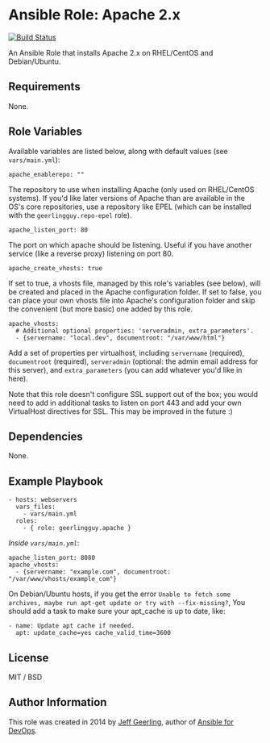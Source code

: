 # Ansible Role: Apache 2.x

[![Build Status](https://travis-ci.org/geerlingguy/ansible-role-apache.svg?branch=master)](https://travis-ci.org/geerlingguy/ansible-role-apache)

An Ansible Role that installs Apache 2.x on RHEL/CentOS and Debian/Ubuntu.

## Requirements

None.

## Role Variables

Available variables are listed below, along with default values (see `vars/main.yml`):

    apache_enablerepo: ""

The repository to use when installing Apache (only used on RHEL/CentOS systems). If you'd like later versions of Apache than are available in the OS's core repositories, use a repository like EPEL (which can be installed with the `geerlingguy.repo-epel` role).

    apache_listen_port: 80

The port on which apache should be listening. Useful if you have another service (like a reverse proxy) listening on port 80.

    apache_create_vhosts: true

If set to true, a vhosts file, managed by this role's variables (see below), will be created and placed in the Apache configuration folder. If set to false, you can place your own vhosts file into Apache's configuration folder and skip the convenient (but more basic) one added by this role.

    apache_vhosts:
      # Additional optional properties: 'serveradmin, extra_parameters'.
      - {servername: "local.dev", documentroot: "/var/www/html"}

Add a set of properties per virtualhost, including `servername` (required), `documentroot` (required), `serveradmin` (optional: the admin email address for this server), and `extra_parameters` (you can add whatever you'd like in here).

Note that this role doesn't configure SSL support out of the box; you would need to add in additional tasks to listen on port 443 and add your own VirtualHost directives for SSL. This may be improved in the future :)

## Dependencies

None.

## Example Playbook

    - hosts: webservers
      vars_files:
        - vars/main.yml
      roles:
        - { role: geerlingguy.apache }

*Inside `vars/main.yml`*:

    apache_listen_port: 8080
    apache_vhosts:
      - {servername: "example.com", documentroot: "/var/www/vhosts/example_com"}

On Debian/Ubuntu hosts, if you get the error `Unable to fetch some archives, maybe run apt-get update or try with --fix-missing?`, You should add a task to make sure your apt_cache is up to date, like:

    - name: Update apt cache if needed.
      apt: update_cache=yes cache_valid_time=3600

## License

MIT / BSD

## Author Information

This role was created in 2014 by [Jeff Geerling](http://jeffgeerling.com/), author of [Ansible for DevOps](http://ansiblefordevops.com/).
